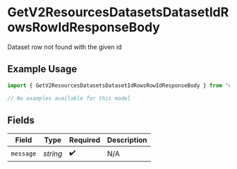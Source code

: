 # GetV2ResourcesDatasetsDatasetIdRowsRowIdResponseBody

Dataset row not found with the given id

## Example Usage

```typescript
import { GetV2ResourcesDatasetsDatasetIdRowsRowIdResponseBody } from "orq-poc-typescript/models/errors";

// No examples available for this model
```

## Fields

| Field              | Type               | Required           | Description        |
| ------------------ | ------------------ | ------------------ | ------------------ |
| `message`          | *string*           | :heavy_check_mark: | N/A                |